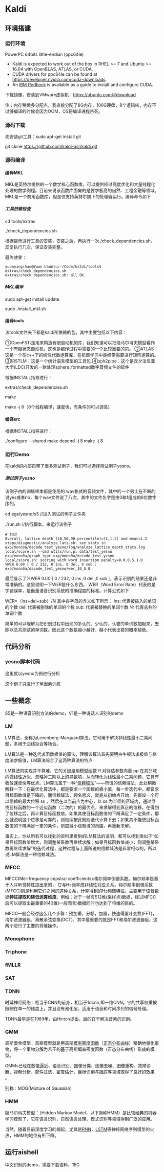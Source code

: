 # Kaldi

## 环境搭建

### 运行环境

PowerPC 64bits little-endian (ppc64le)

- Kaldi is expected to work out of the box in RHEL >= 7 and Ubuntu >= 16.04 with OpenBLAS, ATLAS, or CUDA.
- CUDA drivers for ppc64le can be found at https://developer.nvidia.com/cuda-downloads.
- An [IBM Redbook](https://www.redbooks.ibm.com/abstracts/redp5169.html) is available as a guide to install and configure CUDA.

下载镜像，安装到VMware虚拟机：https://ubuntu.com/#download

注：内存稍微多分配点，我直接分配了8G内存，100G硬盘，8个逻辑核，内存不过够编译的时候会因为OOM，OS将编译进程杀死。

### 源码下载

先安装git工具：sudo apt-get install git

git clone https://github.com/kaldi-asr/kaldi.git

### 源码编译

#### 编译MKL

MKL是英特尔提供的一个数学核心函数库，可以提供经过高度优化和大量线程化处理的数学例程。目前来说该函数库面向的是要求极高的自然、工程金融等领域。MKL是一个商用函数库，但是仅支持英特尔旗下的处理器运行。编译命令如下

##### 工具依赖检查

cd  tools/extras

./check_dependencies.sh

根据提示进行工具的安装，安装之后，再执行一次./check_dependencies.sh，反复执行几次，保证安装完整。

最终效果：

```shell
yuanyingchao@Yuan-Ubuntu:~/Code/kaldi/tools$ extras/check_dependencies.sh
extras/check_dependencies.sh: all OK.
```

##### MKL编译

sudo apt-get install update 

sudo ./install_mkl.sh

#### 编译tools

该tools文件夹下都是kaldi所依赖的包，其中主要包括以下内容：

①OpenFST:是用来构造有限自动机的库，我们知道可以把隐马尔可夫模型看作一个有限状态自动机，这也是编译过程中需要的一个比较重要的包。
②ATLAS：这是一个在c++下的线性代数运算库，在机器学习中是经常需要进行矩阵运算的。
③IRSTLM：这是一个统计语言模型的工具包
④sph2pipe：这个是宾夕法尼亚大学(LDC)开发的一款处理sphere_formatted数字音频文件的软件

根据INSTALL指导进行：

extras/check_dependencies.sh

make

make -j 8（8个线程编译，速度快，有条件的可以调高）

#### 编译src

根据INSTALL指导进行：

./configure --shared
make depend -j 8
make -j 8

### 运行Demo

在kaldi的内部自带了很多测试例子，我们可以选择测试例子yesno。

##### 测试例子yesno

该例子内的训练样本都是使用的.wav格式的音频文件，其中的一个男士在不断的说yes或者no，每个wav文件说了八次，其中的文件名字是由0和1组成的8位数字序列。

cd  egs/yesno/s5   //进入测试的例子文件夹 

./run.sh  				//执行脚本，来运行该例子

```shell
# 打印
Overall, lattice depth (10,50,90-percentile)=(1,1,2) and mean=1.2
steps/diagnostic/analyze_lats.sh: see stats in exp/mono0a/decode_test_yesno/log/analyze_lattice_depth_stats.log
local/score.sh --cmd utils/run.pl data/test_yesno exp/mono0a/graph_tgpr exp/mono0a/decode_test_yesno
local/score.sh: scoring with word insertion penalty=0.0,0.5,1.0
%WER 0.00 [ 0 / 232, 0 ins, 0 del, 0 sub ] exp/mono0a/decode_test_yesno/wer_10_0.0
```

最后显示了%WER 0.00 [ 0 / 232, 0 ins ,0 del ,0 sub ]，表示识别的结果还是非常准确的。这里说明一下WER是什么东西。
WER（Word Error Rate）代表的是字错误率，是衡量语音识别系统的准确程度的标准。计算公式如下

WER=（ins+del+sub）/N
其中各字母的含义如下所示：
ins:	代表被插入的单词的个数
del:	代表被删除的单词的个数
sub:	代表被替换的单词个数
N:		代表总共的单词个数

简单的可以理解为把识别过程中出现的多认的、少认的、认错的单词数加起来，去除以总共测试的单词数。因此这个数是越小越好，越小代表出错的概率越低。

## 代码分析

### yesno脚本代码

这里就以yesno为例进行分析

这个例子只进行了单因素训练



## 一些概念

S5是一种语音识别方法的demo，V1是一种说话人识别的demo

### LM

LM算法，全称为Levenberg-Marquard算法，它可用于解决非线性最小二乘问题，多用于曲线拟合等场合。

LM算法是一种迭代求函数极值的算法，理解该算法首先要明白牛顿法求极值与梯度法求极值，LM算法综合了这两种算法的特点

LM算法的实现并不算难，它的关键是用模型函数 ff 对待估参数向量 pp 在其邻域内做线性近似，忽略掉二阶以上的导数项，从而转化为线性最小二乘问题，它具有收敛速度快等优点。LM算法属于一种“[信赖域法](http://www.codelast.com/?p=7488)”——所谓的信赖域法，此处稍微解释一下：在最优化算法中，都是要求一个函数的极小值，每一步迭代中，都要求目标函数值是下降的，而信赖域法，顾名思义，就是从初始点开始，先假设一个可以信赖的最大位移 ss ，然后在以当前点为中心，以 ss 为半径的区域内，通过寻找目标函数的一个近似函数（二次的）的最优点，来求解得到真正的位移。在得到了位移之后，再计算目标函数值，如果其使目标函数值的下降满足了一定条件，那么就说明这个位移是可靠的，则继续按此规则迭代计算下去；如果其不能使目标函数值的下降满足一定的条件，则应减小信赖域的范围，再重新求解。

事实上，你从所有可以找到的资料里看到的LM算法的说明，都可以找到类似于“如果目标函数值增大，则调整某系数再继续求解；如果目标函数值减小，则调整某系数再继续求解”的迭代过程，这种过程与上面所说的信赖域法是非常相似的，所以说LM算法是一种信赖域法。

### MFCC

MFCC(Mel-frequency cepstral coefficients):梅尔频率倒谱系数。梅尔频率是基于人耳听觉特性提出来的， 它与Hz频率成非线性对应关系。梅尔频率倒谱系数(MFCC)则是利用它们之间的这种关系，计算得到的Hz频谱特征。主要用于语音数据**特征提取和降低运算维度**。例如：对于一帧有512维(采样点)数据，经过MFCC后可以提取出最重要的40维(一般而言)数据同时也达到了将维的目的。

MFCC一般会经过这么几个步骤：预加重，分帧，加窗，快速傅里叶变换(FFT)，梅尔滤波器组，离散余弦变换(DCT)，其中最重要的就是FFT和梅尔滤波器组，这两个进行了主要的将维操作。

### Monophone

### Triphone

### fMLLR

### SAT

### TDNN

时延神经网络：相当于CNN的前身，相当于1dcnn,即一维CNN。它的共享权重被限制在单一的维度上，并且没有池化层，适用于语音和时间序列的信号处理。

TDNN最早是在1989年，由Hinton提出，目的在于解决音素的识别。

### GMM

高斯混合模型：高斯模型就是用高斯[概率密度函数](https://baike.baidu.com/item/概率密度函数/5021996)（[正态分布曲线](https://baike.baidu.com/item/正态分布曲线/12726695)）精确地量化事物，将一个事物分解为若干的基于高斯概率密度函数（正态分布曲线）形成的模型。

GMMs已经在数值逼近、语音识别、图像分类、图像去噪、图像重构、故障诊断、视频分析、邮件过滤、密度估计、目标识别与跟踪等领域取得了良好的效果 。

别称：MOG(Mixture of Gaussian)

### HMM

隐马尔科夫模型：（Hidden Markov Model，以下简称HMM）是比较经典的机器学习模型了，它在语言识别，自然语言处理，模式识别等领域得到广泛的应用。

当然，随着目前深度学习的崛起，尤其是[RNN](https://link.zhihu.com/?target=http%3A//www.cnblogs.com/pinard/p/6509630.html)，[LSTM](https://link.zhihu.com/?target=http%3A//www.cnblogs.com/pinard/p/6519110.html)等神经网络序列模型的火热，HMM的地位有所下降。



## 运行aishell

中文识别的demo，需要下载语料，15G

